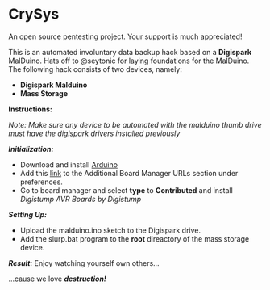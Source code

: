 # CrySys
An open source pentesting project. Your support is much appreciated!

This is an automated involuntary data backup hack based on a **Digispark** MalDuino.
Hats off to @seytonic for laying foundations for the MalDuino.
The following hack consists of two devices, namely:
* __Digispark Malduino__
* __Mass Storage__

__Instructions:__

  _Note: Make sure any device to be automated with the malduino thumb drive must have the digispark drivers installed previously_

___Initialization:___
* Download and install [Arduino](https://www.arduino.cc/en/Main/Software)
* Add this [link](https://raw.githubusercontent.com/digistump/arduino-boards-index/master/package_digistump_index.json) to the Additional Board Manager URLs section under preferences.
* Go to board manager and select __type__ to __Contributed__ and install _Digistump AVR Boards by Digistump_

___Setting Up:___
* Upload the malduino.ino sketch to the Digispark drive.
* Add the slurp.bat program to the __root__ direactory of the mass storage device.

___Result:___
Enjoy watching yourself own others...

...cause we love ___destruction!___
